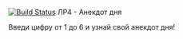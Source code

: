 [![Build Status](https://github.com/REDLIGHTS8/-/actions/workflows/ci.yml/badge.svg)](https://github.com/REDLIGHTS8/-/actions)
ЛР4 - Анекдот дня

Введи цифру от 1 до 6 и узнай свой анекдот дня!



